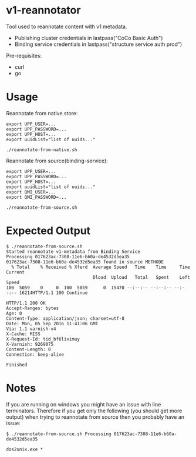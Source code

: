 # v1-reannotator

Tool used to reannotate content with v1 metadata.
* Publishing cluster credentials in lastpass("CoCo Basic Auth")
* Binding service credentials in lastpass("structure service auth prod")

Pre-requisites:
* curl
* go

# Usage
Reannotate from native store:

```
export UPP_USER=...
export UPP_PASSWORD=...
export UPP_HOST=...
export uuidList="list of uuids..."
```
`./reannotate-from-native.sh`

Reannotate from source(binding-service):

```
export UPP_USER=...
export UPP_PASSWORD=...
export UPP_HOST=...
export uuidList="list of uuids..."
export QMI_USER=...
export QMI_PASSWORD=...
```
`./reannotate-from-source.sh`

# Expected Output
```
$ ./reannotate-from-source.sh
Started reannotate v1-metadata from Binding Service
Processing 017623ac-7308-11e6-b60a-de4532d5ea35
017623ac-7308-11e6-b60a-de4532d5ea35 found in source METHODE
  % Total    % Received % Xferd  Average Speed   Time    Time     Time  Current
                                 Dload  Upload   Total   Spent    Left  Speed
100  5059    0     0  100  5059      0  15470 --:--:-- --:--:-- --:--:-- 16214HTTP/1.1 100 Continue

HTTP/1.1 200 OK
Accept-Ranges: bytes
Age: 0
Content-Type: application/json; charset=utf-8
Date: Mon, 05 Sep 2016 11:41:06 GMT
Via: 1.1 varnish-v4
X-Cache: MISS
X-Request-Id: tid_bf6livimuy
X-Varnish: 9269075
Content-Length: 0
Connection: keep-alive

Finished
```

# Notes

If you are running on windows you might have an issue with line terminators. Therefore if you get only the following (you should get more output) when trying to reannotate from source then you probably have an issue:

`$ ./reannotate-from-source.sh
Processing 017623ac-7308-11e6-b60a-de4532d5ea35`

`dos2unix.exe *`

